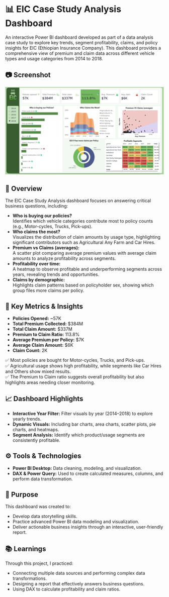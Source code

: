 # 📊 EIC Case Study Analysis Dashboard

An interactive Power BI dashboard developed as part of a data analysis case study to explore key trends, segment profitability, claims, and policy insights for EIC (Ethiopian Insurance Company). This dashboard provides a comprehensive view of premium and claim data across different vehicle types and usage categories from 2014 to 2018.

## 📷 Screenshot

![EIC Dashboard Overview](https://github.com/prabalpkd/EIC-CaseStudy-Dashboard/blob/main/Snapshot01.png)

## 🧩 Overview

The EIC Case Study Analysis dashboard focuses on answering critical business questions, including:
- **Who is buying our policies?**  
  Identifies which vehicle categories contribute most to policy counts (e.g., Motor-cycles, Trucks, Pick-ups).
- **Who claims the most?**  
  Visualizes the distribution of claim amounts by usage type, highlighting significant contributors such as Agricultural Any Farm and Car Hires.
- **Premium vs Claims (averages):**  
  A scatter plot comparing average premium values with average claim amounts to analyze profitability across segments.
- **Profitability over time:**  
  A heatmap to observe profitable and underperforming segments across years, revealing trends and opportunities.
- **Claims by demographic:**  
  Highlights claim patterns based on policyholder sex, showing which group files more claims per policy.

## 📌 Key Metrics & Insights

- **Policies Opened:** ~57K
- **Total Premium Collected:** $384M
- **Total Claim Amount:** $337M
- **Premium to Claim Ratio:** 113.8%
- **Average Premium per Policy:** $7K
- **Average Claim Amount:** $6K
- **Claim Count:** 2K

✅ Most policies are bought for Motor-cycles, Trucks, and Pick-ups.  
✅ Agricultural usage shows high profitability, while segments like Car Hires and Others show mixed results.  
✅ The Premium to Claim ratio suggests overall profitability but also highlights areas needing closer monitoring.

## 📈 Dashboard Highlights

- **Interactive Year Filter:** Filter visuals by year (2014–2018) to explore yearly trends.
- **Dynamic Visuals:** Including bar charts, area charts, scatter plots, pie charts, and heatmaps.
- **Segment Analysis:** Identify which product/usage segments are consistently profitable.

## ⚙️ Tools & Technologies

- **Power BI Desktop:** Data cleaning, modeling, and visualization.
- **DAX & Power Query:** Used to create calculated measures, columns, and perform data transformation.

## 🚀 Purpose

This dashboard was created to:
- Develop data storytelling skills.
- Practice advanced Power BI data modeling and visualization.
- Deliver actionable business insights through an interactive, user-friendly report.


## 📚 Learnings

Through this project, I practiced:
- Connecting multiple data sources and performing complex data transformations.
- Designing a report that effectively answers business questions.
- Using DAX to calculate profitability and claim ratios.

